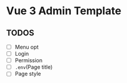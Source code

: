 # Vue 3 Admin Template

## TODOS

- [ ] Menu opt
- [ ] Login
- [ ] Permission
- [ ] `.env`(Page title)
- [ ] Page style
